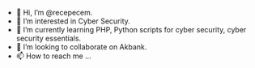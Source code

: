 - 👋 Hi, I’m @recepecem.
- 👀 I’m interested in Cyber Security.
- 🌱 I’m currently learning PHP, Python scripts for cyber security, cyber security essentials.
- 💞️ I’m looking to collaborate on Akbank.
- 📫 How to reach me ...

<!---
recepecem/recepecem is a ✨ special ✨ repository because its `README.md` (this file) appears on your GitHub profile.
You can click the Preview link to take a look at your changes.
--->
